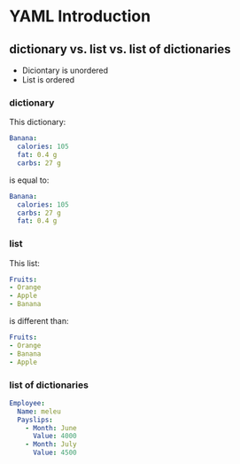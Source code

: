 # YAML Introduction

## dictionary vs. list vs. list of dictionaries

- Diciontary is unordered
- List is ordered

### dictionary

This dictionary:
```yaml
Banana:
  calories: 105
  fat: 0.4 g
  carbs: 27 g
```
is equal to:
```yaml
Banana:
  calories: 105
  carbs: 27 g
  fat: 0.4 g
```


### list

This list:
```yaml
Fruits:
- Orange
- Apple
- Banana
```
is different than:
```yaml
Fruits:
- Orange
- Banana
- Apple
```

### list of dictionaries

```yaml
Employee:
  Name: meleu
  Payslips:
    - Month: June
      Value: 4000
    - Month: July
      Value: 4500
```